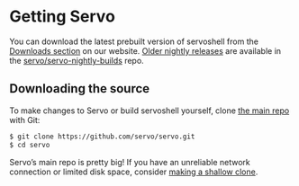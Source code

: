 # Getting Servo

You can download the latest prebuilt version of servoshell from the [Downloads section](https://servo.org/#downloads) on our website.
[Older nightly releases](https://github.com/servo/servo-nightly-builds/releases) are available in the [servo/servo-nightly-builds](https://github.com/servo/servo-nightly-builds) repo.

## Downloading the source

To make changes to Servo or build servoshell yourself, clone [the main repo](https://github.com/servo/servo) with Git:

```sh
$ git clone https://github.com/servo/servo.git
$ cd servo
```

Servo’s main repo is pretty big!
If you have an unreliable network connection or limited disk space, consider [making a shallow clone](https://github.blog/2020-12-21-get-up-to-speed-with-partial-clone-and-shallow-clone/).
